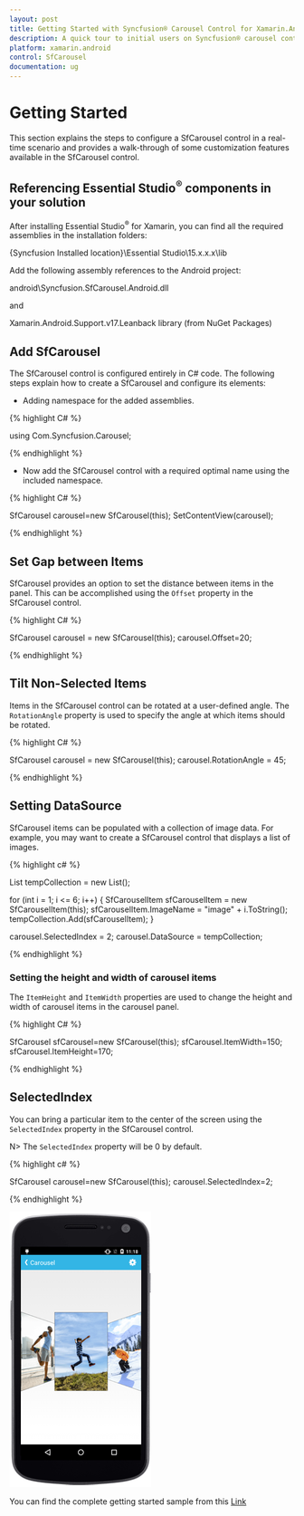 ```yaml
---
layout: post
title: Getting Started with Syncfusion® Carousel Control for Xamarin.Android
description: A quick tour to initial users on Syncfusion® carousel control for Xamarin.Android platform and setup
platform: xamarin.android
control: SfCarousel
documentation: ug
---
```


# Getting Started

This section explains the steps to configure a SfCarousel control in a real-time scenario and provides a walk-through of some customization features available in the SfCarousel control.

## Referencing Essential Studio<sup>®</sup> components in your solution

After installing Essential Studio<sup>®</sup> for Xamarin, you can find all the required assemblies in the installation folders:

{Syncfusion Installed location}\Essential Studio\15.x.x.x\lib

Add the following assembly references to the Android project:

android\Syncfusion.SfCarousel.Android.dll

and 

Xamarin.Android.Support.v17.Leanback library (from NuGet Packages)

## Add SfCarousel

The SfCarousel control is configured entirely in C# code. The following steps explain how to create a SfCarousel and configure its elements:

* Adding namespace for the added assemblies. 

{% highlight C# %}

using Com.Syncfusion.Carousel;

{% endhighlight %}

* Now add the SfCarousel control with a required optimal name using the included namespace.

{% highlight C# %}

SfCarousel carousel=new SfCarousel(this);
SetContentView(carousel);

{% endhighlight %}

## Set Gap between Items

SfCarousel provides an option to set the distance between items in the panel. This can be accomplished using the `Offset` property in the SfCarousel control.

{% highlight C# %}

SfCarousel carousel = new SfCarousel(this);
carousel.Offset=20;

{% endhighlight %}

## Tilt Non-Selected Items

Items in the SfCarousel control can be rotated at a user-defined angle. The `RotationAngle` property is used to specify the angle at which items should be rotated.

{% highlight C# %}

SfCarousel carousel = new SfCarousel(this);
carousel.RotationAngle = 45;

{% endhighlight %}

## Setting DataSource

SfCarousel items can be populated with a collection of image data. For example, you may want to create a SfCarousel control that displays a list of images.

{% highlight c# %}

List<SfCarouselItem> tempCollection = new List<SfCarouselItem>();

for (int i = 1; i <= 6; i++)
{
	SfCarouselItem sfCarouselItem = new SfCarouselItem(this);
	sfCarouselItem.ImageName = "image" + i.ToString();
	tempCollection.Add(sfCarouselItem);
}

carousel.SelectedIndex = 2;
carousel.DataSource = tempCollection;

{% endhighlight %}

### Setting the height and width of carousel items

The `ItemHeight` and `ItemWidth` properties are used to change the height and width of carousel items in the carousel panel.

{% highlight C# %}

SfCarousel sfCarousel=new SfCarousel(this);
sfCarousel.ItemWidth=150;
sfCarousel.ItemHeight=170;

{% endhighlight %}

## SelectedIndex

You can bring a particular item to the center of the screen using the `SelectedIndex` property in the SfCarousel control.

N> The `SelectedIndex` property will be 0 by default.

{% highlight c# %}

SfCarousel carousel=new SfCarousel(this);
carousel.SelectedIndex=2;

{% endhighlight %}

![Carousel](images/carousel.png)

You can find the complete getting started sample from this [Link](http://www.syncfusion.com/downloads/support/directtrac/general/ze/GettingStartedSampleCarousel39791457)
